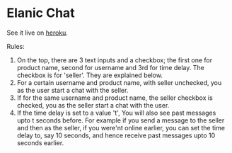 # Elanic Chat

See it live on [heroku](https://elanic.herokuapp.com/).

Rules:
1. On the top, there are 3 text inputs and a checkbox; the first one for product name, second for username and 3rd for time delay. The checkbox is for 'seller'. They are explained below. 
2. For a certain username and product name, with seller unchecked, you as the user start a chat with the seller.
3. If for the same username and product name, the seller checkbox is checked, you as the seller start a chat with the user.
4. If the time delay is set to a value 't', You will also see past messages upto t seconds before. For example if you send a message to the seller and then as the seller, if you were'nt online earlier, you can set the time delay to, say 10 seconds, and hence receive past messages upto 10 seconds earlier.